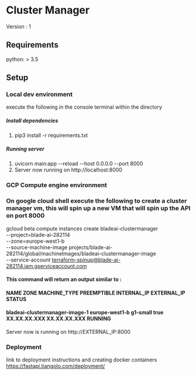 # Cluster Manager

Version : 1

## Requirements
python: > 3.5

## Setup

### Local dev environment
execute the following in the console terminal within the directory

##### Install dependencies
1. pip3 install -r requirements.txt

##### Running server

1. uvicorn main:app --reload --host 0.0.0.0 --port 8000
2. Server now running on http://localhost:8000

### GCP Compute engine environment

### On google cloud shell execute the following to create a cluster manager vm, this will spin up a new VM that will spin up the API on port 8000
gcloud beta compute instances create bladeai-clustermanager \
    --project=blade-ai-282114 \
    --zone=europe-west1-b \
    --source-machine-image projects/blade-ai-282114/global/machineImages/bladeai-clustermanager-image \
    --service-account terraform-spinup@blade-ai-282114.iam.gserviceaccount.com

#### This command will return an output similar to :
#### NAME                            ZONE            MACHINE_TYPE  PREEMPTIBLE  INTERNAL_IP   EXTERNAL_IP   STATUS
#### bladeai-clustermanager-image-1  europe-west1-b  g1-small      true         XX.XX.XX.XXX  XX.XX.XX.XXX  RUNNING

Server now is running on http://EXTERNAL_IP:8000

### Deployment
link to deployment instructions and creating docker containers
https://fastapi.tiangolo.com/deployment/

